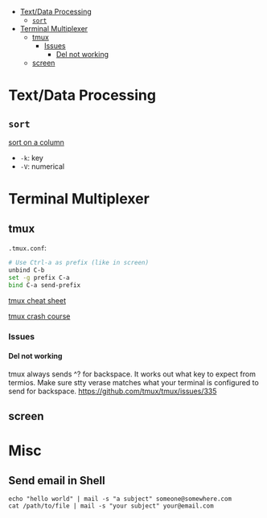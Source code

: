 <!-- TOC -->

- [Text/Data Processing](#textdata-processing)
    - [`sort`](#sort)
- [Terminal Multiplexer](#terminal-multiplexer)
    - [tmux](#tmux)
        - [Issues](#issues)
            - [Del not working](#del-not-working)
    - [screen](#screen)

<!-- /TOC -->

# Text/Data Processing

## `sort`

[sort on a column](https://stackoverflow.com/questions/17430470/sort-a-tab-delimited-file-based-on-column-sort-command-bash)
- `-k`: key
- `-V`: numerical

# Terminal Multiplexer

## tmux

`.tmux.conf`:
```sh
# Use Ctrl-a as prefix (like in screen)
unbind C-b
set -g prefix C-a
bind C-a send-prefix
```

[tmux cheat sheet](https://gist.github.com/MohamedAlaa/2961058#file-tmux-cheatsheet-markdown)

[tmux crash course](https://robots.thoughtbot.com/a-tmux-crash-course)

### Issues

#### Del not working
tmux always sends ^? for backspace. It works out what key to expect from termios. Make sure stty verase matches what your terminal is configured to send for backspace.
https://github.com/tmux/tmux/issues/335

## screen
 
 # Misc
 ## Send email in Shell
 ```shell
 echo "hello world" | mail -s "a subject" someone@somewhere.com
 cat /path/to/file | mail -s "your subject" your@email.com
 ```